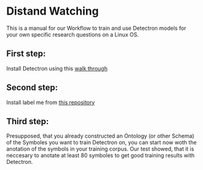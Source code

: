 # Distand Watching
This is a manual for our Workflow to train and use Detectron models for your own specific research questions on a Linux OS. 

## First step:
Install Detectron using this [walk through](https://github.com/passau-centre-for-ehumanities/visual_media/edit/master/howtos/install_detectron.md)

## Second step:
Install label me from [this repository](https://github.com/wkentaro/labelme)

## Third step:
Presupposed, that you already constructed an Ontology (or other Schema) of the Symboles you want to train Detectron on, you can start now woth the anotation of the symbols in your training corpus. Our test showed, that it is neccesary to anotate at least 80 symboles to get good training results with Detectron. 
